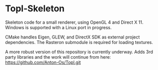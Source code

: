 # Topl-Skeleton

Skeleton code for a small renderer, using OpenGL 4 and Direct X 11. Windows is supported with a Linux port in progress.

CMake handles Eigen, GLEW, and DirectX SDK as external project dependencies. The Rasteron submodule is required for loading textures.

A more robust version of this repository is currently underway. Adds 3rd party libraries and the work will continue from here: https://github.com/Anton-Os/Topl.git